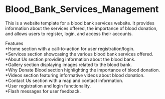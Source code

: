 # Blood_Bank_Services_Management
This is a website template for a blood bank services website. It provides information about the services offered, the importance of blood donation, and allows users to register, login, and access their accounts.

Features<br>
    *Home section with a call-to-action for user registration/login.<br>
    *Services section showcasing the various blood bank services offered.<br>
    *About Us section providing information about the blood bank.<br>
    *Gallery section displaying images related to the blood bank.<br>
    *Why Donate Blood section highlighting the importance of blood donation.<br>
    *Videos section featuring informative videos about blood donation.<br>
    *Contact Us section with a map and contact information.<br>
    *User registration and login functionality.<br>
    *Flash messages for user feedback.<br>